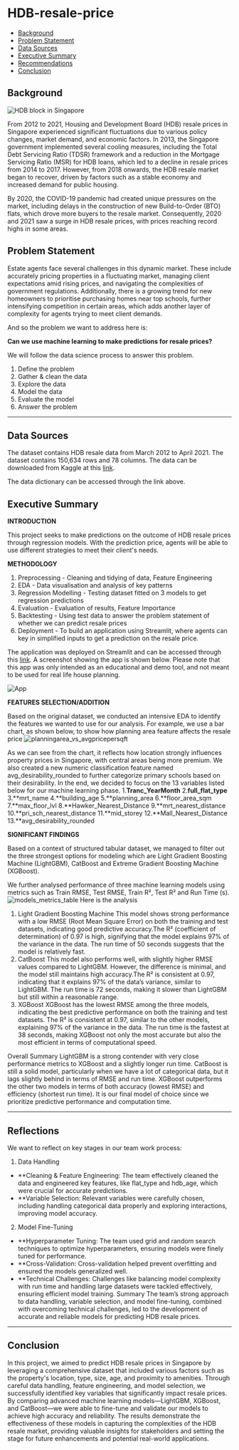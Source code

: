 
# HDB-resale-price
 - [Background](#Background)
 - [Problem Statement](#Problem-Statement)
 - [Data Sources](#Data-Sources)
 - [Executive Summary](#Executive-Summary)
 - [Recommendations](#Recommendations)
 - [Conclusion](#Conclusion)
 

## Background
![HDB block in Singapore](images/anatoliy-shostak-DZ5yS11N9CA-unsplash.jpg)

From 2012 to 2021, Housing and Development Board (HDB) resale prices in Singapore experienced significant fluctuations due to various policy changes, market demand, and economic factors. In 2013, the Singapore government implemented several cooling measures, including the Total Debt Servicing Ratio (TDSR) framework and a reduction in the Mortgage Servicing Ratio (MSR) for HDB loans, which led to a decline in resale prices from 2014 to 2017. However, from 2018 onwards, the HDB resale market began to recover, driven by factors such as a stable economy and increased demand for public housing.

By 2020, the COVID-19 pandemic had created unique pressures on the market, including delays in the construction of new Build-to-Order (BTO) flats, which drove more buyers to the resale market. Consequently, 2020 and 2021 saw a surge in HDB resale prices, with prices reaching record highs in some areas.

## Problem Statement
Estate agents face several challenges in this dynamic market. These include accurately pricing properties in a fluctuating market, managing client expectations amid rising prices, and navigating the complexities of government regulations. Additionally, there is a growing trend for new homeowners to prioritise purchasing homes near top schools, further intensifying competition in certain areas, which adds another layer of complexity for agents trying to meet client demands.

And so the problem we want to address here is: 

**Can we use machine learning to make predictions for resale prices?**

We will follow the data science process to answer this problem.
1. Define the problem
2. Gather & clean the data
3. Explore the data
4. Model the data
5. Evaluate the model
6. Answer the problem

--- 
## Data Sources
The dataset contains HDB resale data from March 2012 to April 2021. The dataset contains 150,634 rows and 78 columns. The data can be downloaded from Kaggle at this [link](https://www.kaggle.com/competitions/dsi-sg-project-2-regression-challenge-hdb-price/data).

The data dictionary can be accessed through the link above.

## Executive Summary
**INTRODUCTION**

This project seeks to make predictions on the outcome of HDB resale prices through regression models. With the prediction price, agents will be able to use different strategies to meet their client's needs. 

**METHODOLOGY**

1. Preprocessing - Cleaning and tidying of data, Feature Engineering
2. EDA - Data visualisation and analysis of key patterns
3. Regression Modelling - Testing dataset fitted on 3 models to get regression predictions
5. Evaluation - Evaluation of results, Feature Importance
6. Backtesting - Using test data to answer the problem statement of whether we can predict resale prices
7. Deployment - To build an application using Streamlit, where agents can key in simplified inputs to get a prediction on the resale price.

The application was deployed on Streamlit and can be accessed through this [link](https://hdb-resale-price.streamlit.app/). A screenshot showing the app is shown below. Please note that this app was only intended as an educational and demo tool, and not meant to be used for real life house planning.

![App](images/Streamlit-HDB-Resale-Price-Prediction.png)

**FEATURES SELECTION/ADDITION**

Based on the original dataset, we conducted an intensive EDA to identify the features we wanted to use for our analysis.
For example, we use a bar chart, as shown below, to show how planning area feature affects the resale price
![planningarea_vs_avgpricepersqft](images/planningarea_vs_avgpricepersqft.jpg)

As we can see from the chart, it reflects how location strongly influences property prices in Singapore, with central areas being more premium.
We also created a new numeric classification feature named avg_desirability_rounded to further categorize primary schools based on their desirability.
In the end, we decided to focus on the 13 variables listed below for our machine learning phase.
1.**Tranc_YearMonth**
2.**full_flat_type**
3.**mrt_name
4.**building_age
5.**planning_area
6.**floor_area_sqm
7.**max_floor_lvl
8.**Hawker_Nearest_Distance
9.**mrt_nearest_distance
10.**pri_sch_nearest_distance
11.**mid_storey
12.**Mall_Nearest_Distance
13.**avg_desirability_rounded

**SIGNIFICANT FINDINGS**

Based on a context of structured tabular dataset, we managed to filter out the three strongest options for modeling which are Light Gradient Boosting Machine (LightGBM), CatBoost and Extreme Gradient Boosting Machine (XGBoost).

We further analysed performance of three machine learning models using metrics such as Train RMSE, Test RMSE, Train R², Test R² and Run Time (s). 
![models_metrics_table](images/metrics_quantitative_table.jpg)
Here is the analysis
1. Light Gradient Boosting Machine
This model shows strong performance with a low RMSE (Root Mean Square Error) on both the training and test datasets, indicating good predictive accuracy.The R² (coefficient of determination) of 0.97 is high, signifying that the model explains 97% of the variance in the data.
The run time of 50 seconds suggests that the model is relatively fast.
2. CatBoost
This model also performs well, with slightly higher RMSE values compared to LightGBM. However, the difference is minimal, and the model still maintains high accuracy.The R² is consistent at 0.97, indicating that it explains 97% of the data’s variance, similar to LightGBM.
The run time is 72 seconds, making it slower than LightGBM but still within a reasonable range.
3. XGBoost
XGBoost has the lowest RMSE among the three models, indicating the best predictive performance on both the training and test datasets.
The R² is consistent at 0.97, similar to the other models, explaining 97% of the variance in the data.
The run time is the fastest at 38 seconds, making XGBoost not only the most accurate but also the most efficient in terms of computational speed.

Overall Summary
LightGBM is a strong contender with very close performance metrics to XGBoost and a slightly longer run time.
CatBoost is still a solid model, particularly when we have a lot of categorical data, but it lags slightly behind in terms of RMSE and run time.
XGBoost outperforms the other two models in terms of both accuracy (lowest RMSE) and efficiency (shortest run time). It is our final model of choice since we prioritize predictive performance and computation time.

---
## Reflections
We want to reflect on key stages in our team work process:
1. Data Handling
- **Cleaning & Feature Engineering: The team effectively cleaned the data and engineered key features, like flat_type and hdb_age, which were crucial for accurate predictions.
- **Variable Selection: Relevant variables were carefully chosen, including handling categorical data properly and exploring interactions, improving model accuracy.
2. Model Fine-Tuning
- **Hyperparameter Tuning: The team used grid and random search techniques to optimize hyperparameters, ensuring models were finely tuned for performance.
- **Cross-Validation: Cross-validation helped prevent overfitting and ensured the models generalized well.
- **Technical Challenges: Challenges like balancing model complexity with run time and handling large datasets were tackled effectively, ensuring efficient model training.
Summary
The team’s strong approach to data handling, variable selection, and model fine-tuning, combined with overcoming technical challenges, led to the development of accurate and reliable models for predicting HDB resale prices.
---
## Conclusion

In this project, we aimed to predict HDB resale prices in Singapore by leveraging a comprehensive dataset that included various factors such as the property's location, type, size, age, and proximity to amenities. Through careful data handling, feature engineering, and model selection, we successfully identified key variables that significantly impact resale prices. By comparing advanced machine learning models—LightGBM, XGBoost, and CatBoost—we were able to fine-tune and validate our models to achieve high accuracy and reliability. The results demonstrate the effectiveness of these models in capturing the complexities of the HDB resale market, providing valuable insights for stakeholders and setting the stage for future enhancements and potential real-world applications.
